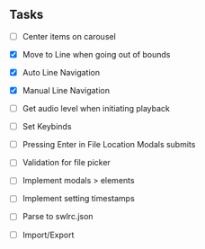 ## Tasks

- [ ] Center items on carousel
- [x] Move to Line when going out of bounds
- [x] Auto Line Navigation
- [x] Manual Line Navigation
- [ ] Get audio level when initiating playback
- [ ] Set Keybinds
- [ ] Pressing Enter in File Location Modals submits
- [ ] Validation for file picker
- [ ] Implement modals > elements
- [ ] Implement setting timestamps
- [ ] Parse to swlrc.json
- [ ] Import/Export
 